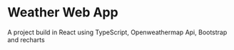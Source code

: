 # Weather Web App

A project build in React using TypeScript, Openweathermap Api, Bootstrap and recharts


